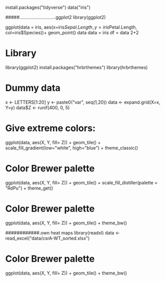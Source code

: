 install.packages("tidyverse")
data("iris")

#####............................ggplot2
library(ggplot2)

ggplot(data = iris, aes(x=iris$Sepal.Length, y=iris$Petal.Length, col=iris$Species))+ geom_point()
data
data = iris
df = data
2+2
# Library
library(ggplot2)
install.packages("hrbrthemes")
library(hrbrthemes)

# Dummy data
x <- LETTERS[1:20]
y <- paste0("var", seq(1,20))
data <- expand.grid(X=x, Y=y)
data$Z <- runif(400, 0, 5)

# Give extreme colors:
ggplot(data, aes(X, Y, fill= Z)) + 
  geom_tile() +
  scale_fill_gradient(low="white", high="blue") +
  theme_classic()

# Color Brewer palette
ggplot(data, aes(X, Y, fill= Z)) + 
  geom_tile() +
  scale_fill_distiller(palette = "RdPu") +
  theme_get()

# Color Brewer palette
ggplot(data, aes(X, Y, fill= Z)) + 
  geom_tile() +
  theme_bw()

############.own heat maps
library(readxl)
data <- read_excel("data/csrA-WT_sorted.xlsx")
 
# Color Brewer palette
ggplot(data, aes(X, Y, fill= Z)) + 
  geom_tile() +
  theme_bw()
